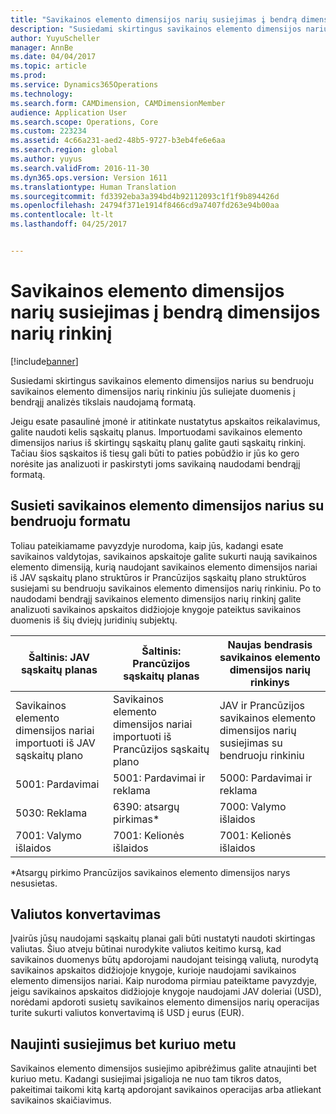 ```yaml
---
title: "Savikainos elemento dimensijos narių susiejimas į bendrą dimensijos narių rinkinį"
description: "Susiedami skirtingus savikainos elemento dimensijos narius su bendruoju savikainos elemento dimensijos narių rinkiniu jūs suliejate duomenis į bendrąjį analizės tikslais naudojamą formatą."
author: YuyuScheller
manager: AnnBe
ms.date: 04/04/2017
ms.topic: article
ms.prod: 
ms.service: Dynamics365Operations
ms.technology: 
ms.search.form: CAMDimension, CAMDimensionMember
audience: Application User
ms.search.scope: Operations, Core
ms.custom: 223234
ms.assetid: 4c66a231-aed2-48b5-9727-b3eb4fe6e6aa
ms.search.region: global
ms.author: yuyus
ms.search.validFrom: 2016-11-30
ms.dyn365.ops.version: Version 1611
ms.translationtype: Human Translation
ms.sourcegitcommit: fd3392eba3a394bd4b92112093c1f1f9b894426d
ms.openlocfilehash: 24794f371e1914f8466cd9a7407fd263e94b00aa
ms.contentlocale: lt-lt
ms.lasthandoff: 04/25/2017


---
```


# <a name="map-cost-element-dimension-members-to-a-common-set-of-dimension-members"></a>Savikainos elemento dimensijos narių susiejimas į bendrą dimensijos narių rinkinį

[!include[banner](../includes/banner.md)]


Susiedami skirtingus savikainos elemento dimensijos narius su bendruoju savikainos elemento dimensijos narių rinkiniu jūs suliejate duomenis į bendrąjį analizės tikslais naudojamą formatą.

Jeigu esate pasaulinė įmonė ir atitinkate nustatytus apskaitos reikalavimus, galite naudoti kelis sąskaitų planus. Importuodami savikainos elemento dimensijos narius iš skirtingų sąskaitų planų galite gauti sąskaitų rinkinį. Tačiau šios sąskaitos iš tiesų gali būti to paties pobūdžio ir jūs ko gero norėsite jas analizuoti ir paskirstyti joms savikainą naudodami bendrąjį formatą.

## <a name="map-cost-element-dimension-members-to-a-common-format"></a>Susieti savikainos elemento dimensijos narius su bendruoju formatu
Toliau pateikiamame pavyzdyje nurodoma, kaip jūs, kadangi esate savikainos valdytojas, savikainos apskaitoje galite sukurti naują savikainos elemento dimensiją, kurią naudojant savikainos elemento dimensijos nariai iš JAV sąskaitų plano struktūros ir Prancūzijos sąskaitų plano struktūros susiejami su bendruoju savikainos elemento dimensijos narių rinkiniu. Po to naudodami bendrąjį savikainos elemento dimensijos narių rinkinį galite analizuoti savikainos apskaitos didžiojoje knygoje pateiktus savikainos duomenis iš šių dviejų juridinių subjektų.

| Šaltinis: JAV sąskaitų planas                                          | Šaltinis: Prancūzijos sąskaitų planas                                          | Naujas bendrasis savikainos elemento dimensijos narių rinkinys                        |
|-----------------------------------------------------------------------|---------------------------------------------------------------------------|-------------------------------------------------------------------------|
| Savikainos elemento dimensijos nariai importuoti iš JAV sąskaitų plano | Savikainos elemento dimensijos nariai importuoti iš Prancūzijos sąskaitų plano | JAV ir Prancūzijos savikainos elemento dimensijos narių susiejimas su bendruoju rinkiniu |
| 5001: Pardavimai                                                           | 5001: Pardavimai ir reklama                                               | 5000: Pardavimai ir reklama                                             |
| 5030: Reklama                                                     | 6390: atsargų pirkimas\*                                                    | 7000: Valymo išlaidos                                                 |
| 7001: Valymo išlaidos                                               | 7001: Kelionės išlaidos                                                      | 7001: Kelionės išlaidos                                                   |

\*Atsargų pirkimo Prancūzijos savikainos elemento dimensijos narys nesusietas.

## <a name="currency-conversion"></a>Valiutos konvertavimas
Įvairūs jūsų naudojami sąskaitų planai gali būti nustatyti naudoti skirtingas valiutas. Šiuo atveju būtinai nurodykite valiutos keitimo kursą, kad savikainos duomenys būtų apdorojami naudojant teisingą valiutą, nurodytą savikainos apskaitos didžiojoje knygoje, kurioje naudojami savikainos elemento dimensijos nariai. Kaip nurodoma pirmiau pateiktame pavyzdyje, jeigu savikainos apskaitos didžiojoje knygoje naudojami JAV doleriai (USD), norėdami apdoroti susietų savikainos elemento dimensijos narių operacijas turite sukurti valiutos konvertavimą iš USD į eurus (EUR).

## <a name="update-mappings-at-any-time"></a>Naujinti susiejimus bet kuriuo metu
Savikainos elemento dimensijos susiejimo apibrėžimus galite atnaujinti bet kuriuo metu. Kadangi susiejimai įsigalioja ne nuo tam tikros datos, pakeitimai taikomi kitą kartą apdorojant savikainos operacijas arba atliekant savikainos skaičiavimus.




